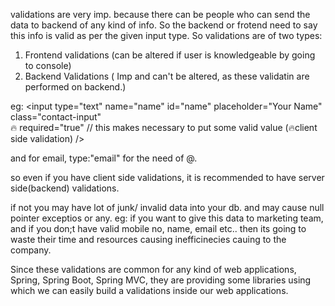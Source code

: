 
validations are very imp.
because there can be people who can send the data to backend of any kind of info.
So the backend or frotend need to say this info is valid as per the given input type.
 So validations are of two types:
1. Frontend validations (can be altered if user is knowledgeable by going to console)
2. Backend Validations ( Imp and can't be altered, as these validatin are performed on backend.)


eg:
<input type="text"
name="name"
id="name"
placeholder="Your Name"
class="contact-input" \
🔥  required="true"   // this makes necessary to put some valid value  (🔥client side validation)
/>

and for email, type:"email" for the need of @.

so even if you have client side validations, it is recommended to have server side(backend) validations.

if not you may have lot of junk/ invalid data into your db. and may cause null pointer exceptios or any.
eg: if you want to give this data to marketing team, and if you don;t have valid mobile no, name, email etc.. then its going to waste their time and resources causing inefficinecies cauing to the company.

Since these validations are common for any kind of web applications, Spring, Spring Boot, Spring
MVC, they are providing some libraries using which we can easily build a validations inside our web
applications.





